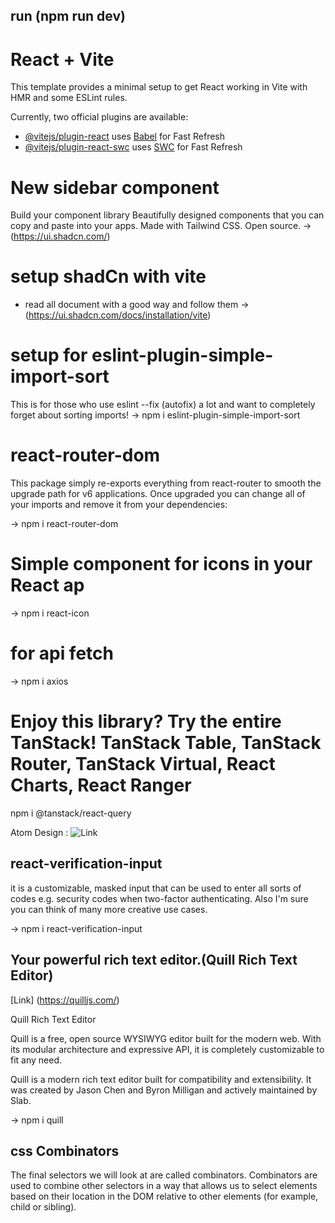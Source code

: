## run  (npm run dev)

# React + Vite

This template provides a minimal setup to get React working in Vite with HMR and some ESLint rules.

Currently, two official plugins are available:

- [@vitejs/plugin-react](https://github.com/vitejs/vite-plugin-react/blob/main/packages/plugin-react/README.md) uses [Babel](https://babeljs.io/) for Fast Refresh
- [@vitejs/plugin-react-swc](https://github.com/vitejs/vite-plugin-react-swc) uses [SWC](https://swc.rs/) for Fast Refresh


# New sidebar component
Build your component library
Beautifully designed components that you can copy and paste into your apps. Made with Tailwind CSS. Open source.
-> (https://ui.shadcn.com/)

# setup shadCn with vite
  
 * read all document with a good way and follow them 
-> (https://ui.shadcn.com/docs/installation/vite)

# setup for eslint-plugin-simple-import-sort
This is for those who use eslint --fix (autofix) a lot and want to completely forget about sorting imports!
-> npm i eslint-plugin-simple-import-sort

# react-router-dom
This package simply re-exports everything from react-router to smooth the upgrade path for v6 applications. Once upgraded you can change all of your imports and remove it from your dependencies:

-> npm i react-router-dom


#  Simple component for icons in your React ap
-> npm i react-icon

# for api fetch 
-> npm i axios

# Enjoy this library? Try the entire TanStack! TanStack Table, TanStack Router, TanStack Virtual, React Charts, React Ranger
npm i @tanstack/react-query

Atom Design : ![Link](https://medium.com/@janelle.wg/atomic-design-pattern-how-to-structure-your-react-application-2bb4d9ca5f97)


## react-verification-input

it is a customizable, masked input that can be used to enter all sorts of codes e.g. security codes when two-factor authenticating. Also I'm sure you can think of many more creative use cases.

-> npm i react-verification-input

 ## Your powerful rich text editor.(Quill Rich Text Editor)
  
  [Link] (https://quilljs.com/)

Quill Rich Text Editor

Quill is a free, open source WYSIWYG editor built for the modern web. With its modular architecture and expressive API, it is completely customizable to fit any need.   

Quill is a modern rich text editor built for compatibility and extensibility. It was created by Jason Chen and Byron Milligan and actively maintained by Slab.

-> npm i quill

 ## css Combinators
The final selectors we will look at are called combinators. Combinators are used to combine other selectors in a way that allows us to select elements based on their location in the DOM relative to other elements (for example, child or sibling).